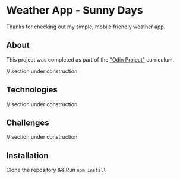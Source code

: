 # Weather App - Sunny Days
Thanks for checking out my simple, mobile friendly weather app.

## About

This project was completed as part of the ["Odin Project"](https://www.theodinproject.com/) curriculum.

// section under construction

## Technologies

// section under construction

## Challenges

// section under construction

## Installation
Clone the repository && Run `npm install`
